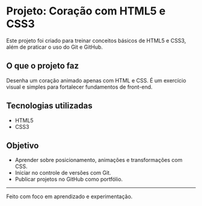 # Projeto: Coração com HTML5 e CSS3

Este projeto foi criado para treinar conceitos básicos de HTML5 e CSS3, além de praticar o uso do Git e GitHub.

## O que o projeto faz

Desenha um coração animado apenas com HTML e CSS. É um exercício visual e simples para fortalecer fundamentos de front-end.

## Tecnologias utilizadas

- HTML5
- CSS3

## Objetivo

- Aprender sobre posicionamento, animações e transformações com CSS.
- Iniciar no controle de versões com Git.
- Publicar projetos no GitHub como portfólio.

---

Feito com foco em aprendizado e experimentação.
